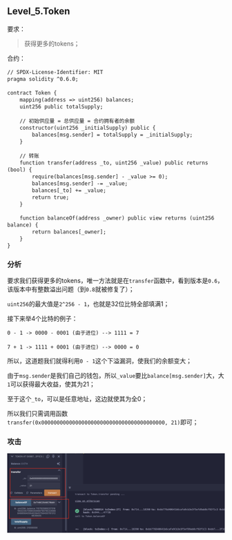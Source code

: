 ## Level_5.Token

要求：

> 获得更多的tokens；

合约：

```solidity
// SPDX-License-Identifier: MIT
pragma solidity ^0.6.0;

contract Token {
    mapping(address => uint256) balances;
    uint256 public totalSupply;

    // 初始供应量 = 总供应量 = 合约拥有者的余额
    constructor(uint256 _initialSupply) public {
        balances[msg.sender] = totalSupply = _initialSupply;
    }

    // 转账
    function transfer(address _to, uint256 _value) public returns (bool) {
        require(balances[msg.sender] - _value >= 0);
        balances[msg.sender] -= _value;
        balances[_to] += _value;
        return true;
    }

    function balanceOf(address _owner) public view returns (uint256 balance) {
        return balances[_owner];
    }
}
```

### 分析

要求我们获得更多的tokens，唯一方法就是在` transfer `函数中，看到版本是` 0.6 `，该版本中有整数溢出问题（到` 0.8 `就被修复了）；

` uint256 `的最大值是` 2^256 - 1 `，也就是32位比特全部填满1；

接下来举4个比特的例子：

```solidity
0 - 1 -> 0000 - 0001 (由于进位) --> 1111 = 7

7 + 1 -> 1111 + 0001 (由于进位) --> 0000 = 0
```

所以，这道题我们就得利用` 0 - 1 `这个下溢漏洞，使我们的余额变大；

由于` msg.sender `是我们自己的钱包，所以` _value `要比` balance[msg.sender] `大，大` 1 `可以获得最大收益，使其为21；

至于这个` _to `，可以是任意地址，这边就使其为全0；

所以我们只需调用函数` transfer(0x0000000000000000000000000000000000000000, 21) `即可；

### 攻击

![image-20250102233701184](./assets/image-20250102233701184.png)

